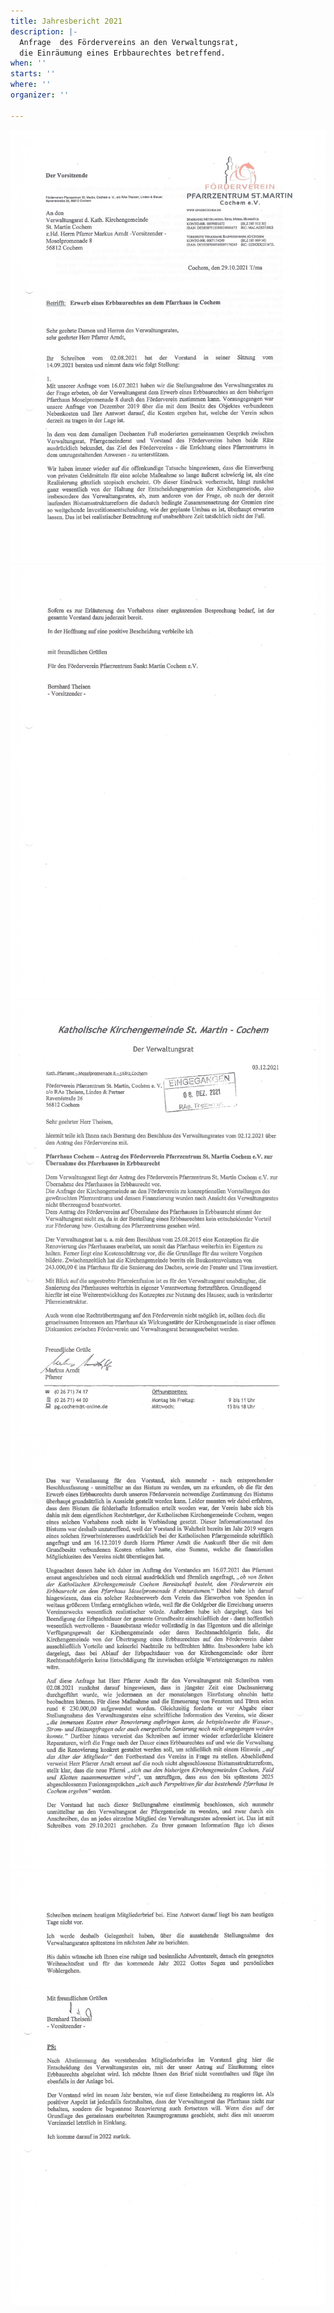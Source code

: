 ```yaml
---
title: Jahresbericht 2021
description: |-
  Anfrage  des Fördervereins an den Verwaltungsrat,
  die Einräumung eines Erbbaurechtes betreffend.
when: ''
starts: ''
where: ''
organizer: ''

---
```

![](/images/forderverein-erwerb-eines-erbaurechtes-anfrage-an-den-verwaltundsrat-oktober-2021.jpg)![](/images/forderverein-antrag-an-den-verwaltungsrat-s-3.jpg)![](/images/forderverein-antwort-des-verwaltungsrates.jpg)![](/images/forderverein-jahresbericht-2021-s-2.jpg)![](/images/forderverein-jahresbericht-s-3.jpg)